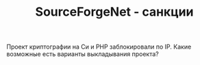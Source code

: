 ﻿---
title: "SourceForgeNet - санкции"
se.owner.user_id: 288358
se.owner.display_name: "AlexGlebe"
se.owner.link: "https://ru.meta.stackoverflow.com/users/288358/alexglebe"
se.link: "https://ru.meta.stackoverflow.com/questions/10007/sourceforgenet-%d1%81%d0%b0%d0%bd%d0%ba%d1%86%d0%b8%d0%b8"
se.question_id: 10007
se.post_type: question
se.score: 0
---
<p>Проект криптографии на Си и PHP заблокировали по IP. Какие возможные есть варианты выкладывания проекта?</p>
